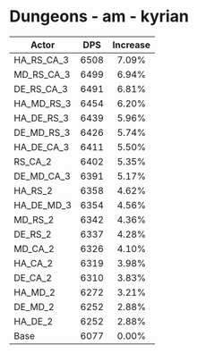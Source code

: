 # Dungeons - am - kyrian
| Actor | DPS | Increase |
|---|:---:|:---:|
|HA_RS_CA_3|6508|7.09%|
|MD_RS_CA_3|6499|6.94%|
|DE_RS_CA_3|6491|6.81%|
|HA_MD_RS_3|6454|6.20%|
|HA_DE_RS_3|6439|5.96%|
|DE_MD_RS_3|6426|5.74%|
|HA_DE_CA_3|6411|5.50%|
|RS_CA_2|6402|5.35%|
|DE_MD_CA_3|6391|5.17%|
|HA_RS_2|6358|4.62%|
|HA_DE_MD_3|6354|4.56%|
|MD_RS_2|6342|4.36%|
|DE_RS_2|6337|4.28%|
|MD_CA_2|6326|4.10%|
|HA_CA_2|6319|3.98%|
|DE_CA_2|6310|3.83%|
|HA_MD_2|6272|3.21%|
|DE_MD_2|6252|2.88%|
|HA_DE_2|6252|2.88%|
|Base|6077|0.00%|
